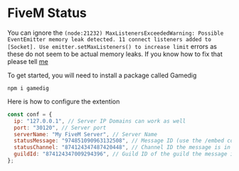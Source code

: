 # FiveM Status

You can ignore the `(node:21232) MaxListenersExceededWarning: Possible EventEmitter memory leak detected. 11 connect listeners added to [Socket]. Use emitter.setMaxListeners() to increase limit` errors as these do not seem to be actual memory leaks. If you know how to fix that please tell [me](https://github.com/weirdbandkid)

To get started, you will need to install a package called Gamedig

```
npm i gamedig
```

Here is how to configure the extention

```js
const conf = {
  ip: "127.0.0.1", // Server IP Domains can work as well
  port: "30120", // Server port
  serverName: "My FiveM Server", // Server Name
  statusMessage: "974851090963132508", // Message ID (use the /embed command and use that message ID)
  statusChannel: "874124347487420448", // Channel ID the message is in
  guildId: "874124347009294396", // Guild ID of the guild the message is in
};
```
